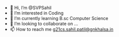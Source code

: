 - 👋 Hi, I’m @SVPSahil
- 👀 I’m interested in Coding 
- 🌱 I’m currently learning B.sc Computer Science
- 💞️ I’m looking to collaborate on ...
- 📫 How to reach me g21cs.sahil.patil@gnkhalsa.in

<!---
SVPSahil/SVPSahil is a ✨ special ✨ repository because its `README.md` (this file) appears on your GitHub profile.
You can click the Preview link to take a look at your changes.
--->
